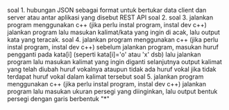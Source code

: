 soal 1. hubungan JSON sebagai format untuk bertukar data client dan server atau antar aplikasi yang disebut REST API
soal 2.
soal 3. jalankan program menggunakan c++ (jika perlu instal program, instal dev c++) jalankan program lalu masukan kalimat/kata yang ingin di acak, lalu output kata yang teracak.
soal 4. jalankan program menggunakan c++ (jika perlu instal program, instal dev c++) sebelum jalankan program, masukan huruf pengganti pada kata[i] (seperti kata[i]='o' atau 'x' dsb) lalu jalankan program lalu masukan kalimat yang ingin diganti selanjutnya output kalimat yang telah diubah huruf vokalnya ataupun tidak ada huruf vokal jika tidak terdapat huruf vokal dalam kalimat tersebut
soal 5. jalankan program menggunakan c++ (jika perlu instal program, instal dev c++) jalankan program lalu masukan ukuran persegi yang diinginkan, lalu output bentuk persegi dengan garis berbentuk "*"
